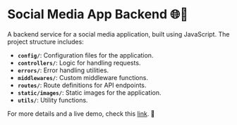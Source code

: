 # Social Media App Backend 🌐💬

A backend service for a social media application, built using JavaScript. The project structure includes:

- **`config/`**: Configuration files for the application.
- **`controllers/`**: Logic for handling requests.
- **`errors/`**: Error handling utilities.
- **`middlewares/`**: Custom middleware functions.
- **`routes/`**: Route definitions for API endpoints.
- **`static/images/`**: Static images for the application.
- **`utils/`**: Utility functions.

For more details and a live demo, check this [link]([https://github.com/skandarchahbouni/social_media_app_backend](https://drive.google.com/file/d/16rUBXWDnm5UbTCSYqB1UqpjPtYFNUyRX/view?usp=sharing)). 🚀
